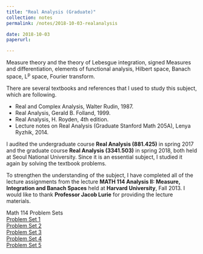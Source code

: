 ```yaml
---
title: "Real Analysis (Graduate)"
collection: notes
permalink: /notes/2018-10-03-realanalysis

date: 2018-10-03
paperurl:

---
```


Measure theory and the theory of Lebesgue integration, signed Measures and differentiation, elements of functional analysis, Hilbert space, Banach space, L<sup>p</sup> space, Fourier transform.  

There are several textbooks and references that I used to study this subject, which are following.
* Real and Complex Analysis, Walter Rudin, 1987.
* Real Analysis, Gerald B. Folland, 1999.
* Real Analysis, H. Royden, 4th edition.
* Lecture notes on Real Analysis (Graduate Stanford Math 205A), Lenya Ryzhik, 2014.  

I audited the undergraduate course **Real Analysis (881.425)** in spring 2017 and the graduate course **Real Analysis (3341.503)** in spring 2018, both held at Seoul National University. Since it is an essential subject, I studied it again by solving the textbook problems.  

To strengthen the understanding of the subject, I have completed all of the lecture assignments from the lecture **MATH 114 Analysis II: Measure, Integration and Banach Spaces** held at **Harvard University**, Fall 2013. I would like to thank **Professor Jacob Lurie** for providing the lecture materials.  
  
Math 114 Problem Sets  
[Problem Set 1](http://austinyi.github.io/files/paper2.pdf)  
[Problem Set 2](http://austinyi.github.io/files/paper2.pdf)  
[Problem Set 3](http://austinyi.github.io/files/paper2.pdf)  
[Problem Set 4](http://austinyi.github.io/files/paper2.pdf)  
[Problem Set 5](http://austinyi.github.io/files/paper2.pdf)  
